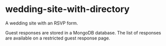 # wedding-site-with-directory
A wedding site with an RSVP form.

Guest responses are stored in a MongoDB database. 
The list of responses are available on a restricted guest response page.
